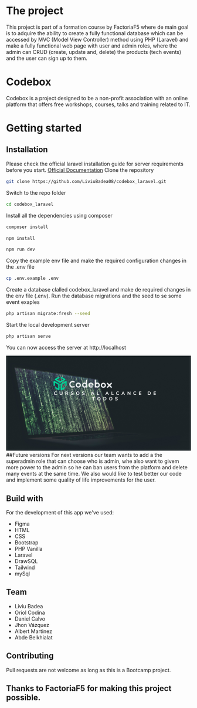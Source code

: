 # The project
This project is part of a formation course by FactoriaF5 where de main goal is to adquire the ability to create a fully functional database which can be accessed by MVC (Model View Controller) method using PHP (Laravel) and make a fully functional web page with user and admin roles, where the admin can CRUD (create, update and, delete) the products (tech events) and the user can sign up to them.

# Codebox
Codebox is a project designed to be a non-profit association with an online platform that offers free workshops, courses, talks and training related to IT.
# Getting started
## Installation
Please check the official laravel installation guide for server requirements before you start. [Official Documentation](https://laravel.com/docs/5.4/installation#installation)
Clone the repository
```bash
git clone https://github.com/LiviuBadea08/codebox_laravel.git
```
Switch to the repo folder
```bash
cd codebox_laravel
```
Install all the dependencies using composer
```bash
composer install
```
```bash
npm install
```
```bash
npm run dev
```
Copy the example env file and make the required configuration changes in the .env file
```bash
cp .env.example .env
```
Create a database clalled codebox_laravel and make de required changes in the env file (.env). Run the database migrations and the seed to se some event exaples
```bash
php artisan migrate:fresh --seed
```
Start the local development server
```bash
php artisan serve
```
You can now access the server at http://localhost

![landing page pic](https://github.com/LiviuBadea08/codebox_laravel/blob/dev/resources/img/websitepic.png?raw=true)
##Future versions
For next versions our team wants to add a the superadmin role that can choose who is admin, whe also want to givem more power to the admin so he can ban users from the platform and delete many events at the same time.
We also would like to test better our code and implement some quality of life improvements for the user. 

## Build with
For the development of this app we've used:
- Figma
- HTML
- CSS
- Bootstrap
- PHP Vanilla
- Laravel
- DrawSQL
- Tailwind
- mySql
## Team
- Liviu Badea
- Oriol Codina
- Daniel Calvo
- Jhon Vázquez
- Albert Martinez
- Abde Belkhialat
## Contributing
Pull requests are not welcome as long as this is a Bootcamp project.

## Thanks to FactoriaF5 for making this project possible.